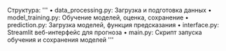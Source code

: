 Структура:
'''
•  data_processing.py: Загрузка и подготовка данных
•  model_training.py: Обучение моделей, оценка, сохранение
•  prediction.py: Загрузка моделей, функция предсказания
•  interface.py: Streamlit веб-интерфейс для прогноза
•  main.py: Скрипт запуска обучения и сохранения моделей
'''

